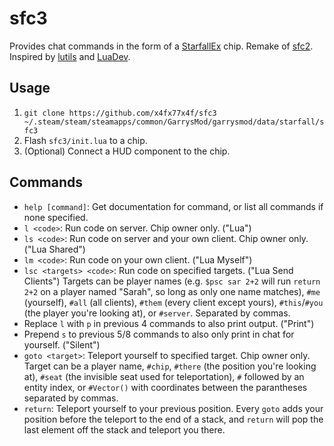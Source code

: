 # sfc3
Provides chat commands in the form of a [StarfallEx](https://github.com/thegrb93/StarfallEx) chip. Remake of [sfc2](https://github.com/x4fx77x4f/sfc2). Inspired by [lutils](https://github.com/Oppossome/lutils) and [LuaDev](https://github.com/Metastruct/luadev).

## Usage
1. `git clone https://github.com/x4fx77x4f/sfc3 ~/.steam/steam/steamapps/common/GarrysMod/garrysmod/data/starfall/sfc3`
2. Flash `sfc3/init.lua` to a chip.
3. (Optional) Connect a HUD component to the chip.

## Commands
- `help [command]`: Get documentation for command, or list all commands if none specified.
- `l <code>`: Run code on server. Chip owner only. ("Lua")
- `ls <code>`: Run code on server and your own client. Chip owner only. ("Lua Shared")
- `lm <code>`: Run code on your own client. ("Lua Myself")
- `lsc <targets> <code>`: Run code on specified targets. ("Lua Send Clients") Targets can be player names (e.g. `$psc sar 2+2` will run `return 2+2` on a player named "Sarah", so long as only one name matches), `#me` (yourself), `#all` (all clients), `#them` (every client except yours), `#this`/`#you` (the player you're looking at), or `#server`. Separated by commas.
- Replace `l` with `p` in previous 4 commands to also print output. ("Print")
- Prepend `s` to previous 5/8 commands to also only print in chat for yourself. ("Silent")
- `goto <target>`: Teleport yourself to specified target. Chip owner only. Target can be a player name, `#chip`, `#there` (the position you're looking at), `#seat` (the invisible seat used for teleportation), `#` followed by an entity index, or `#Vector()` with coordinates between the parantheses separated by commas.
- `return`: Teleport yourself to your previous position. Every `goto` adds your position before the teleport to the end of a stack, and `return` will pop the last element off the stack and teleport you there.
